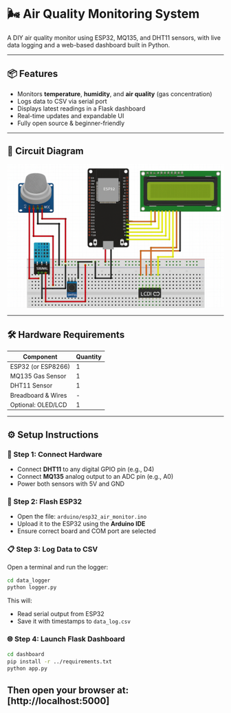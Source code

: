 # 🌬️ Air Quality Monitoring System

A DIY air quality monitor using ESP32, MQ135, and DHT11 sensors, with live data logging and a web-based dashboard built in Python.

---

## 📦 Features

- Monitors **temperature**, **humidity**, and **air quality** (gas concentration)
- Logs data to CSV via serial port
- Displays latest readings in a Flask dashboard
- Real-time updates and expandable UI
- Fully open source & beginner-friendly

---

## 📸 Circuit Diagram

![Circuit Diagram](hardware/circuit_diagram.png)

---

## 🛠️ Hardware Requirements

| Component           | Quantity |
|--------------------|----------|
| ESP32 (or ESP8266) | 1        |
| MQ135 Gas Sensor   | 1        |
| DHT11 Sensor       | 1        |
| Breadboard & Wires | -        |
| Optional: OLED/LCD | 1        |

---

## ⚙️ Setup Instructions

### 🔌 Step 1: Connect Hardware
- Connect **DHT11** to any digital GPIO pin (e.g., D4)
- Connect **MQ135** analog output to an ADC pin (e.g., A0)
- Power both sensors with 5V and GND

### 🧠 Step 2: Flash ESP32
- Open the file: `arduino/esp32_air_monitor.ino`
- Upload it to the ESP32 using the **Arduino IDE**
- Ensure correct board and COM port are selected

### 📋 Step 3: Log Data to CSV
Open a terminal and run the logger:
```bash
cd data_logger
python logger.py
```
This will:
- Read serial output from ESP32
- Save it with timestamps to `data_log.csv`

### 🌐 Step 4: Launch Flask Dashboard
```bash
cd dashboard
pip install -r ../requirements.txt
python app.py
```
Then open your browser at: [http://localhost:5000]
---
